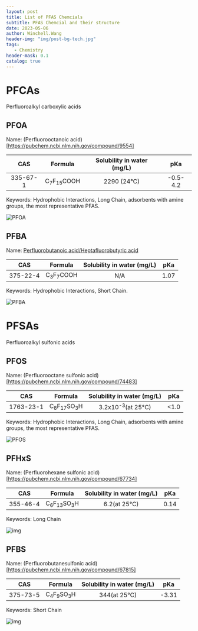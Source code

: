 ```yaml
---
layout: post
title: List of PFAS Chemcials
subtitle: PFAS Chemcial and their structure
date: 2023-05-06
author: Winchell.Wang
header-img: "img/post-bg-tech.jpg"
tags:
   - Chemistry
header-mask: 0.1
catalog: true
---
```


# PFCAs

Perfluoroalkyl carboxylic acids

## PFOA

Name: (Perfluorooctanoic acid)[https://pubchem.ncbi.nlm.nih.gov/compound/9554]

|CAS|Formula|Solubility in water (mg/L)|pKa|
|:-:|:-:|:-:|:-:|
|335-67-1|C<sub>7</sub>F<sub>15</sub>COOH|2290 (24°C)|-0.5-4.2|

Keywords: Hydrophobic Interactions, Long Chain, adsorbents with amine groups, the most representative PFAS.

![PFOA](https://pubchem.ncbi.nlm.nih.gov/image/imgsrv.fcgi?cid=9554&t=l)


## PFBA

Name: [Perfluorobutanoic acid/Heptafluorobutyric acid](https://pubchem.ncbi.nlm.nih.gov/compound/9777)

|CAS|Formula|Solubility in water (mg/L)|pKa|
|:-:|:-:|:-:|:-:|
|375-22-4|C<sub>3</sub>F<sub>7</sub>COOH|N/A|1.07|

Keywords: Hydrophobic Interactions, Short Chain.

![PFBA](https://pubchem.ncbi.nlm.nih.gov/image/imgsrv.fcgi?cid=9777&t=l)

# PFSAs

Perfluoroalkyl sulfonic acids

## PFOS

Name: (Perfluorooctane sulfonic acid)[https://pubchem.ncbi.nlm.nih.gov/compound/74483]

|CAS|Formula|Solubility in water (mg/L)|pKa|
|:-:|:-:|:-:|:-:|
|1763-23-1|C<sub>8</sub>F<sub>17</sub>SO<sub>3</sub>H|3.2x10<sup>-3</sup>(at 25°C)|<1.0|

Keywords: Hydrophobic Interactions, Long Chain, adsorbents with amine groups, the most representative PFAS.

![PFOS](https://pubchem.ncbi.nlm.nih.gov/image/imgsrv.fcgi?cid=74483&t=l)

## PFHxS

Name: (Perfluorohexane sulfonic acid)[https://pubchem.ncbi.nlm.nih.gov/compound/67734]

|CAS|Formula|Solubility in water (mg/L)|pKa|
|:-:|:-:|:-:|:-:|
|355-46-4|C<sub>6</sub>F<sub>13</sub>SO<sub>3</sub>H|6.2(at 25°C)|0.14|

Keywords: Long Chain

![img](https://pubchem.ncbi.nlm.nih.gov/image/imgsrv.fcgi?cid=67734&t=l)

## PFBS

Name: (Perfluorobutanesulfonic acid)[https://pubchem.ncbi.nlm.nih.gov/compound/67815]

|CAS|Formula|Solubility in water (mg/L)|pKa|
|:-:|:-:|:-:|:-:|
|375-73-5|C<sub>4</sub>F<sub>9</sub>SO<sub>3</sub>H|344(at 25°C)|-3.31|

Keywords: Short Chain

![img](https://pubchem.ncbi.nlm.nih.gov/image/imgsrv.fcgi?cid=67815&t=l)